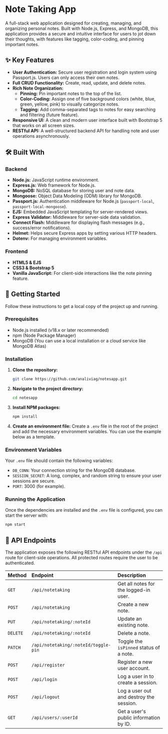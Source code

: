 # Note Taking App

A full-stack web application designed for creating, managing, and organizing personal notes. Built with Node.js, Express, and MongoDB, this application provides a secure and intuitive interface for users to jot down their thoughts, with features like tagging, color-coding, and pinning important notes.

## ✨ Key Features

- **User Authentication:** Secure user registration and login system using Passport.js. Users can only access their own notes.
- **Full CRUD Functionality:** Create, read, update, and delete notes.
- **Rich Note Organization:**
  - **Pinning:** Pin important notes to the top of the list.
  - **Color-Coding:** Assign one of five background colors (white, blue, green, yellow, pink) to visually categorize notes.
  - **Tagging:** Add comma-separated tags to notes for easy searching and filtering (future feature).
- **Responsive UI:** A clean and modern user interface built with Bootstrap 5 that works on all screen sizes.
- **RESTful API:** A well-structured backend API for handling note and user operations asynchronously.

## 🛠️ Built With

### Backend

- **Node.js:** JavaScript runtime environment.
- **Express.js:** Web framework for Node.js.
- **MongoDB:** NoSQL database for storing user and note data.
- **Mongoose:** Object Data Modeling (ODM) library for MongoDB.
- **Passport.js:** Authentication middleware for Node.js (`passport-local`, `passport-local-mongoose`).
- **EJS:** Embedded JavaScript templating for server-rendered views.
- **Express Validator:** Middleware for server-side data validation.
- **Connect Flash:** Middleware for displaying flash messages (e.g., success/error notifications).
- **Helmet:** Helps secure Express apps by setting various HTTP headers.
- **Dotenv:** For managing environment variables.

### Frontend

- **HTML5 & EJS**
- **CSS3 & Bootstrap 5**
- **Vanilla JavaScript:** For client-side interactions like the note pinning feature.

## 🚀 Getting Started

Follow these instructions to get a local copy of the project up and running.

### Prerequisites

- Node.js installed (v18.x or later recommended)
- npm (Node Package Manager)
- MongoDB (You can use a local installation or a cloud service like MongoDB Atlas)

### Installation

1.  **Clone the repository:**

    ```sh
    git clone https://github.com/analiviag/notesapp.git
    ```

2.  **Navigate to the project directory:**

    ```sh
    cd notesapp
    ```

3.  **Install NPM packages:**

    ```sh
    npm install
    ```

4.  **Create an environment file:**
    Create a `.env` file in the root of the project and add the necessary environment variables. You can use the example below as a template.

### Environment Variables

Your `.env` file should contain the following variables:

- `DB_CONN`: Your connection string for the MongoDB database.
- `SESSION_SECRET`: A long, complex, and random string to ensure your user sessions are secure.
- `PORT`: 3000 (for example).

### Running the Application

Once the dependencies are installed and the `.env` file is configured, you can start the server with:

```sh
npm start
```

## 📝 API Endpoints

The application exposes the following RESTful API endpoints under the `/api` route for client-side operations. All protected routes require the user to be authenticated.

| Method   | Endpoint                             | Description                             |
| :------- | :----------------------------------- | :-------------------------------------- |
| `GET`    | `/api/notetaking`                    | Get all notes for the logged-in user.   |
| `POST`   | `/api/notetaking`                    | Create a new note.                      |
| `PUT`    | `/api/notetaking/:noteId`            | Update an existing note.                |
| `DELETE` | `/api/notetaking/:noteId`            | Delete a note.                          |
| `PATCH`  | `/api/notetaking/:noteId/toggle-pin` | Toggle the `isPinned` status of a note. |
| `POST`   | `/api/register`                      | Register a new user account.            |
| `POST`   | `/api/login`                         | Log a user in to create a session.      |
| `POST`   | `/api/logout`                        | Log a user out and destroy the session. |
| `GET`    | `/api/users/:userId`                 | Get a user's public information by ID.  |
